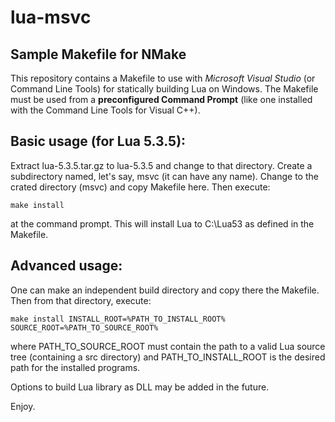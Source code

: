 # lua-msvc

## Sample Makefile for NMake

This repository contains a Makefile to use with _Microsoft Visual Studio_ (or Command Line Tools) for statically building Lua on Windows. The Makefile must be used from a __preconfigured Command Prompt__ (like one installed with the Command Line Tools for Visual C++).

## Basic usage (for Lua 5.3.5):

Extract lua-5.3.5.tar.gz to lua-5.3.5 and change to that directory. Create a subdirectory named, let's say, msvc (it can have any name). Change to the crated directory (msvc) and copy Makefile here. Then execute:

`make install`

at the command prompt. This will install Lua to C:\Lua53 as defined in the Makefile.

## Advanced usage:

One can make an independent build directory and copy there the Makefile. Then from that directory, execute:

`make install INSTALL_ROOT=%PATH_TO_INSTALL_ROOT% SOURCE_ROOT=%PATH_TO_SOURCE_ROOT%`

where PATH_TO_SOURCE_ROOT must contain the path to a valid Lua source tree (containing a src directory) and PATH_TO_INSTALL_ROOT is the desired path for the installed programs.

Options to build Lua library as DLL may be added in the future.

Enjoy.
